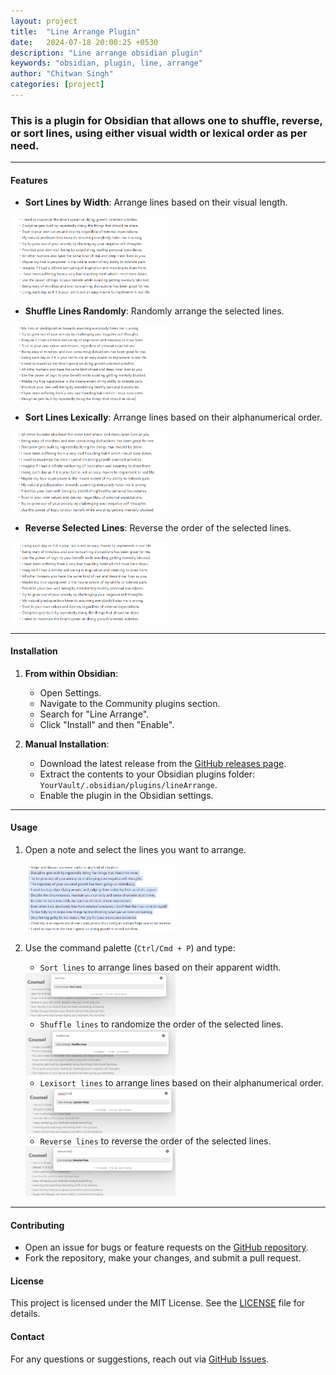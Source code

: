 ```yaml
---
layout: project
title:  "Line Arrange Plugin"
date:   2024-07-18 20:00:25 +0530
description: "Line arrange obsidian plugin"
keywords: "obsidian, plugin, line, arrange"
author: "Chitwan Singh"
categories: [project]
---
```


### This is a plugin for Obsidian that allows one to shuffle, reverse, or sort lines, using either visual width or lexical order as per need.

---

#### Features

- **Sort Lines by Width**: Arrange lines based on their visual length.

<img src="/assets/images/lineArrange/sorted.png" alt="Sorted Lines" style="width: 50%; height: auto;" loading="lazy" />

- **Shuffle Lines Randomly**: Randomly arrange the selected lines.

<img src="/assets/images/lineArrange/shuffled.png" alt="Sorted Lines" style="width: 50%; height: auto;" loading="lazy" />

- **Sort Lines Lexically**: Arrange lines based on their alphanumerical order.

<img src="/assets/images/lineArrange/lexisrted.png" alt="Lexisorted Lines" style="width: 50%; height: auto;" loading="lazy" />

- **Reverse Selected Lines**: Reverse the order of the selected lines.

<img src="/assets/images/lineArrange/reversed.png" alt="Reversed Lines" style="width: 50%; height: auto;" loading="lazy" />

---

#### Installation

1. **From within Obsidian**:
   - Open Settings.
   - Navigate to the Community plugins section.
   - Search for "Line Arrange".
   - Click "Install" and then "Enable".

2. **Manual Installation**:
   - Download the latest release from the [GitHub releases page](https://github.com/chitwan27/lineArrange/releases).
   - Extract the contents to your Obsidian plugins folder: `YourVault/.obsidian/plugins/lineArrange`.
   - Enable the plugin in the Obsidian settings.

---

#### Usage

1. Open a note and select the lines you want to arrange.

   <img src="/assets/images/lineArrange/select.png" alt="Select Lines Usage" style="width: 50%; height: auto;" loading="lazy" />


2. Use the command palette (`Ctrl/Cmd + P`) and type:
   - `Sort lines` to arrange lines based on their apparent width.

   <img src="/assets/images/lineArrange/sort.png" alt="Sort Lines Usage" style="width: 50%; height: auto;" loading="lazy" />

   - `Shuffle lines` to randomize the order of the selected lines.

   <img src="/assets/images/lineArrange/shuffle.png" alt="Shuffle Lines Usage" style="width: 50%; height: auto;" loading="lazy" />

   - `Lexisort lines` to arrange lines based on their alphanumerical order.

   <img src="/assets/images/lineArrange/lexisrt.png" alt="Lexisort Lines Usage" style="width: 50%; height: auto;" loading="lazy" />

   - `Reverse lines` to reverse the order of the selected lines.

   <img src="/assets/images/lineArrange/reverse.png" alt="Reverse Lines Usage" style="width: 50%; height: auto;" loading="lazy" />

---

#### Contributing

- Open an issue for bugs or feature requests on the [GitHub repository](https://github.com/chitwan27/lineArrange/issues).
- Fork the repository, make your changes, and submit a pull request.

#### License

This project is licensed under the MIT License. See the [LICENSE](https://github.com/chitwan27/lineArrange/blob/master/LICENSE) file for details.

#### Contact

For any questions or suggestions, reach out via [GitHub Issues](https://github.com/chitwan27/lineArrange/issues).
